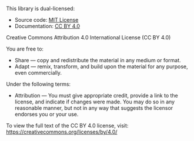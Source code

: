 This library is dual-licensed:  
- Source code: [MIT License](LICENSE)  
- Documentation: [CC BY 4.0](LICENSE.md)

Creative Commons Attribution 4.0 International License (CC BY 4.0)

You are free to:

- Share — copy and redistribute the material in any medium or format.
- Adapt — remix, transform, and build upon the material for any purpose, even commercially.

Under the following terms:

- Attribution — You must give appropriate credit, provide a link to the license, and indicate if changes were made. You may do so in any reasonable manner, but not in any way that suggests the licensor endorses you or your use.

To view the full text of the CC BY 4.0 license, visit:
https://creativecommons.org/licenses/by/4.0/

